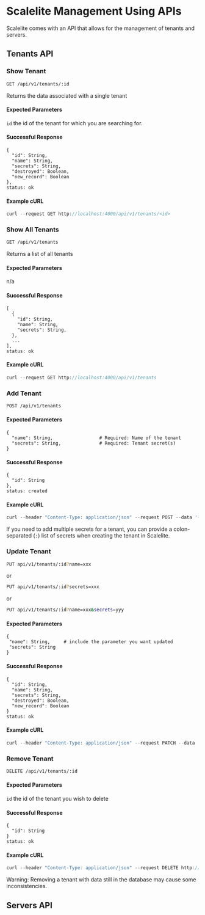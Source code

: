 # Scalelite Management Using APIs

Scalelite comes with an API that allows for the management of tenants and servers.

## Tenants API

### Show Tenant
```sh 
GET /api/v1/tenants/:id
```

Returns the data associated with a single tenant

#### Expected Parameters
`id` the id of the tenant for which you are searching for.

#### Successful Response
```
{
  "id": String,
  "name": String,
  "secrets": String,
  "destroyed": Boolean,
  "new_record": Boolean
},
status: ok
```

#### Example cURL

 ```javascript
 curl --request GET http://localhost:4000/api/v1/tenants/<id>
 ```

### Show All Tenants
```sh 
GET /api/v1/tenants
```

Returns a list of all tenants

#### Expected Parameters
n/a

#### Successful Response

```
[
  {
    "id": String,
    "name": String,
    "secrets": String,
  },
  ...
],
status: ok
```

#### Example cURL

```javascript
curl --request GET http://localhost:4000/api/v1/tenants
```

### Add Tenant
```sh 
POST /api/v1/tenants
```

#### Expected Parameters

```
{
  "name": String,                 # Required: Name of the tenant
  "secrets": String,              # Required: Tenant secret(s)
}
```
#### Successful Response
```
{
  "id": String
}, 
status: created
``` 

#### Example cURL

```javascript
curl --header "Content-Type: application/json" --request POST --data '{"name": "example-tenant", "secrets":"example-secret" }' http://localhost:4000/api/v1/tenants -v
```

If you need to add multiple secrets for a tenant, you can provide a colon-separated (`:`) list of secrets when creating the tenant in Scalelite.

### Update Tenant
```sh
PUT api/v1/tenants/:id?name=xxx
```
or

```sh 
PUT api/v1/tenants/:id?secrets=xxx
```
or

```sh 
PUT api/v1/tenants/:id?name=xxx&secrets=yyy
```

#### Expected Parameters

```
{
 "name": String,     # include the parameter you want updated
 "secrets": String
}
```

#### Successful Response

```
{
  "id": String,
  "name": String,
  "secrets": String,
  "destroyed": Boolean,
  "new_record": Boolean
}
status: ok
```

#### Example cURL

```javascript
curl --header "Content-Type: application/json" --request PATCH --data '{"secrets":"new-secret" }' http://localhost:4000/api/v1/tenants/<tenant-id> -v
```

### Remove Tenant
```sh
DELETE /api/v1/tenants/:id
```

#### Expected Parameters
`id` the id of the tenant you wish to delete

#### Successful Response

```
{ 
  "id": String 
}
status: ok
```

#### Example cURL

```javascript
curl --header "Content-Type: application/json" --request DELETE http://localhost:4000/api/v1/tenants/a783d62f-e457-4842-b23b-28a34d3a219e -v
```

Warning: Removing a tenant with data still in the database may cause some inconsistencies.


## Servers API
